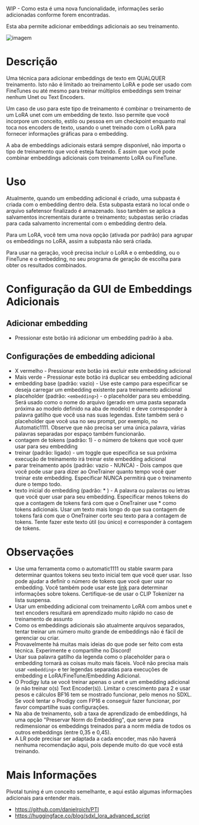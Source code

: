 WIP - Como esta é uma nova funcionalidade, informações serão adicionadas conforme forem encontradas.

Esta aba permite adicionar embeddings adicionais ao seu treinamento.

![imagem](https://github.com/Nerogar/OneTrainer/assets/132208482/77a68b43-6418-42ec-916f-9d31bc2c0a36)

# Descrição
Uma técnica para adicionar embeddings de texto em QUALQUER treinamento. Isto não é limitado ao treinamento LoRA e pode ser usado com FineTunes ou até mesmo para treinar múltiplos embeddings sem treinar nenhum Unet ou Text Encoders.

Um caso de uso para este tipo de treinamento é combinar o treinamento de um LoRA unet com um embedding de texto. Isso permite que você incorpore um conceito, estilo ou pessoa em um checkpoint enquanto mal toca nos encoders de texto, usando o unet treinado com o LoRA para fornecer informações gráficas para o embedding.

A aba de embeddings adicionais estará sempre disponível, não importa o tipo de treinamento que você esteja fazendo. É assim que você pode combinar embeddings adicionais com treinamento LoRA ou FineTune.

# Uso
Atualmente, quando um embedding adicional é criado, uma subpasta é criada com o embedding dentro dela. Esta subpasta estará no local onde o arquivo safetensor finalizado é armazenado. Isso também se aplica a salvamentos incrementais durante o treinamento; subpastas serão criadas para cada salvamento incremental com o embedding dentro dela.

Para um LoRA, você tem uma nova opção (ativada por padrão) para agrupar os embeddings no LoRA, assim a subpasta não será criada.

Para usar na geração, você precisa incluir o LoRA e o embedding, ou o FineTune e o embedding, no seu programa de geração de escolha para obter os resultados combinados.

# Configuração da GUI de Embeddings Adicionais

## Adicionar embedding
* Pressionar este botão irá adicionar um embedding padrão à aba.

## Configurações de embedding adicional
* X vermelho - Pressionar este botão irá excluir este embedding adicional
* Mais verde - Pressionar este botão irá duplicar seu embedding adicional
* embedding base (padrão: vazio) - Use este campo para especificar se deseja carregar um embedding existente para treinamento adicional
* placeholder (padrão: `<embedding>`) - o placeholder para seu embedding. Será usado como o nome do arquivo (gerado em uma pasta separada próxima ao modelo definido na aba de modelo) e deve corresponder à palavra gatilho que você usa nas suas legendas. Este também será o placeholder que você usa no seu prompt, por exemplo, no Automatic1111. Observe que não precisa ser uma única palavra, várias palavras separadas por espaço também funcionarão.
* contagem de tokens (padrão: 1) - o número de tokens que você quer usar para seu embedding
* treinar (padrão: ligado) - um toggle que especifica se sua próxima execução de treinamento irá treinar este embedding adicional
* parar treinamento após (padrão: vazio - NUNCA) - Dois campos que você pode usar para dizer ao OneTrainer quanto tempo você quer treinar este embedding. Especificar NUNCA permitirá que o treinamento dure o tempo todo.
* texto inicial do embedding (padrão: * ) - A palavra ou palavras ou letras que você quer usar para seu embedding. Especificar menos tokens do que a contagem de tokens fará com que o OneTrainer use * como tokens adicionais. Usar um texto mais longo do que sua contagem de tokens fará com que o OneTrainer corte seu texto para a contagem de tokens. Tente fazer este texto útil (ou único) e corresponder à contagem de tokens.

# Observações
* Use uma ferramenta como o automatic1111 ou stable swarm para determinar quantos tokens seu texto inicial tem que você quer usar. Isso pode ajudar a definir o número de tokens que você quer usar no embedding. Você também pode usar este [link](https://novelai.net/tokenizer) para determinar informações sobre tokens. Certifique-se de usar o CLIP Tokenizer na lista suspensa.
* Usar um embedding adicional com treinamento LoRA com ambos unet e text encoders resultará em aprendizado muito rápido no caso de treinamento de assunto
* Como os embeddings adicionais são atualmente arquivos separados, tentar treinar um número muito grande de embeddings não é fácil de gerenciar ou criar.
* Provavelmente há muitas mais ideias do que pode ser feito com esta técnica. Experimente e compartilhe no Discord!
* Usar sua palavra gatilho da legenda como o placeholder para o embedding tornará as coisas muito mais fáceis. Você não precisa mais usar `<embedding>` e ter legendas separadas para execuções de embedding e LoRA/FineTune/Embedding Adicional.
* O Prodigy luta se você treinar apenas o unet e um embedding adicional (e não treinar o(s) Text Encoder(s)). Limitar o crescimento para 2 e usar pesos e cálculos BF16 tem se mostrado funcionar, pelo menos no SDXL. Se você tentar o Prodigy com FP16 e conseguir fazer funcionar, por favor compartilhe suas configurações.
* Na aba de treinamento, sob a taxa de aprendizado de embeddings, há uma opção "Preservar Norm do Embedding", que serve para redimensionar os embeddings treinados para a norm média de todos os outros embeddings (entre 0,35 e 0,45).
* A LR pode precisar ser adaptada a cada encoder, mas não haverá nenhuma recomendação aqui, pois depende muito do que você está treinando.

# Mais Informações
Pivotal tuning é um conceito semelhante, e aqui estão algumas informações adicionais para entender mais.
* https://github.com/danielroich/PTI
* https://huggingface.co/blog/sdxl_lora_advanced_script